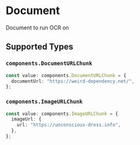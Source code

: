 # Document

Document to run OCR on


## Supported Types

### `components.DocumentURLChunk`

```typescript
const value: components.DocumentURLChunk = {
  documentUrl: "https://weird-dependency.net/",
};
```

### `components.ImageURLChunk`

```typescript
const value: components.ImageURLChunk = {
  imageUrl: {
    url: "https://unconscious-dress.info",
  },
};
```

